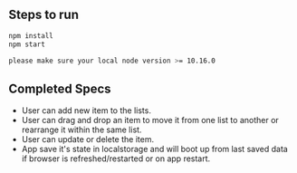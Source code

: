 ## Steps to run

```sh
npm install
npm start

please make sure your local node version >= 10.16.0
```


## Completed Specs

- User can add new item to the lists.
- User can drag and drop an item to move it from one list to another or rearrange it within the same list.
- User can update or delete the item.
- App save it's state in localstorage and will boot up from last saved data if browser is refreshed/restarted or on app restart.

